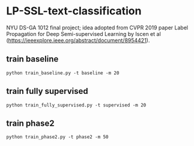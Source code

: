 # LP-SSL-text-classification
NYU DS-GA 1012 final project; idea adopted from CVPR 2019 paper Label Propagation for Deep Semi-supervised Learning by Iscen et al (https://ieeexplore.ieee.org/abstract/document/8954421).

## train baseline
```
python train_baseline.py -t baseline -m 20
```

## train fully supervised
```
python train_fully_supervised.py -t supervised -m 20
```

## train phase2
```
python train_phase2.py -t phase2 -m 50
```